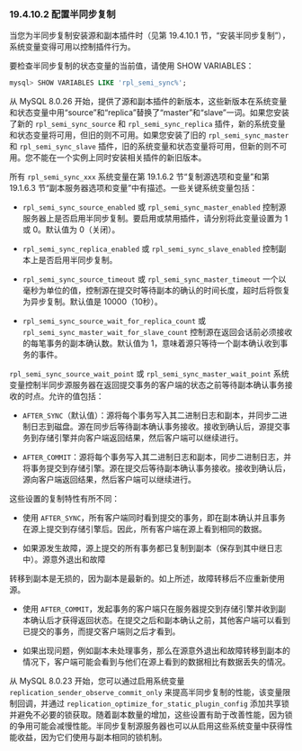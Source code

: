 ### 19.4.10.2 配置半同步复制

当您为半同步复制安装源和副本插件时（见第 19.4.10.1 节，“安装半同步复制”），系统变量变得可用以控制插件行为。

要检查半同步复制的状态变量的当前值，请使用 SHOW VARIABLES：

```sql
mysql> SHOW VARIABLES LIKE 'rpl_semi_sync%';
```

从 MySQL 8.0.26 开始，提供了源和副本插件的新版本，这些新版本在系统变量和状态变量中用“source”和“replica”替换了“master”和“slave”一词。如果您安装了新的 `rpl_semi_sync_source` 和 `rpl_semi_sync_replica` 插件，新的系统变量和状态变量将可用，但旧的则不可用。如果您安装了旧的 `rpl_semi_sync_master` 和 `rpl_semi_sync_slave` 插件，旧的系统变量和状态变量将可用，但新的则不可用。您不能在一个实例上同时安装相关插件的新旧版本。

所有 `rpl_semi_sync_xxx` 系统变量在第 19.1.6.2 节“复制源选项和变量”和第 19.1.6.3 节“副本服务器选项和变量”中有描述。一些关键系统变量包括：

- `rpl_semi_sync_source_enabled` 或 `rpl_semi_sync_master_enabled`
  控制源服务器上是否启用半同步复制。要启用或禁用插件，请分别将此变量设置为 1 或 0。默认值为 0（关闭）。

- `rpl_semi_sync_replica_enabled` 或 `rpl_semi_sync_slave_enabled`
  控制副本上是否启用半同步复制。

- `rpl_semi_sync_source_timeout` 或 `rpl_semi_sync_master_timeout`
  一个以毫秒为单位的值，控制源在提交时等待副本的确认的时间长度，超时后将恢复为异步复制。默认值是 10000（10秒）。

- `rpl_semi_sync_source_wait_for_replica_count` 或 `rpl_semi_sync_master_wait_for_slave_count`
  控制源在返回会话前必须接收的每笔事务的副本确认数。默认值为 1，意味着源只等待一个副本确认收到事务的事件。

`rpl_semi_sync_source_wait_point` 或 `rpl_semi_sync_master_wait_point` 系统变量控制半同步源服务器在返回提交事务的客户端的状态之前等待副本确认事务接收的时点。允许的值包括：

- `AFTER_SYNC`（默认值）：源将每个事务写入其二进制日志和副本，并同步二进制日志到磁盘。源在同步后等待副本确认事务接收。接收到确认后，源提交事务到存储引擎并向客户端返回结果，然后客户端可以继续进行。

- `AFTER_COMMIT`：源将每个事务写入其二进制日志和副本，同步二进制日志，并将事务提交到存储引擎。源在提交后等待副本确认事务接收。接收到确认后，源向客户端返回结果，然后客户端可以继续进行。

这些设置的复制特性有所不同：

- 使用 `AFTER_SYNC`，所有客户端同时看到提交的事务，即在副本确认并且事务在源上提交到存储引擎后。因此，所有客户端在源上看到相同的数据。

- 如果源发生故障，源上提交的所有事务都已复制到副本（保存到其中继日志中）。源意外退出和故障

转移到副本是无损的，因为副本是最新的。如上所述，故障转移后不应重新使用源。

- 使用 `AFTER_COMMIT`，发起事务的客户端只在服务器提交到存储引擎并收到副本确认后才获得返回状态。在提交之后和副本确认之前，其他客户端可以看到已提交的事务，而提交客户端则之后才看到。

- 如果出现问题，例如副本未处理事务，那么在源意外退出和故障转移到副本的情况下，客户端可能会看到与他们在源上看到的数据相比有数据丢失的情况。

从 MySQL 8.0.23 开始，您可以通过启用系统变量 `replication_sender_observe_commit_only` 来提高半同步复制的性能，该变量限制回调，并通过 `replication_optimize_for_static_plugin_config` 添加共享锁并避免不必要的锁获取。随着副本数量的增加，这些设置有助于改善性能，因为锁的争用可能会减慢性能。半同步复制源服务器也可以从启用这些系统变量中获得性能收益，因为它们使用与副本相同的锁机制。